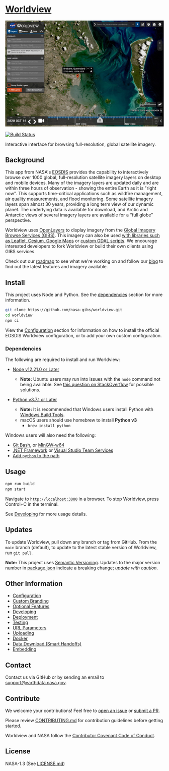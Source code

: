# [Worldview](https://worldview.earthdata.nasa.gov)

[![Worldview Screenshot](/web/images/readme-preview.jpg)](https://worldview.earthdata.nasa.gov)

[![Build Status](https://api.travis-ci.org/nasa-gibs/worldview.svg?branch=main)](https://travis-ci.org/nasa-gibs/worldview)

Interactive interface for browsing full-resolution, global satellite imagery.

## Background

This app from NASA's [EOSDIS](https://earthdata.nasa.gov/) provides the
capability to interactively browse over 1000 global, full-resolution satellite
imagery layers on desktop and mobile devices. Many of the imagery layers are
updated daily and are within three hours of observation - showing the entire Earth as it is
"right now". This supports time-critical applications such as wildfire
management, air quality measurements, and flood monitoring. Some satellite
imagery layers span almost 30 years, providing a long term view of our dynamic
planet. The underlying data is available for download, and Arctic and Antarctic
views of several imagery layers are available for a “full globe” perspective.

Worldview uses [OpenLayers](http://openlayers.org/) to display imagery from the
[Global Imagery Browse Services (GIBS)](https://earthdata.nasa.gov/gibs). This
imagery can also be used [with libraries such as Leaflet, Cesium, Google Maps](https://wiki.earthdata.nasa.gov/display/GIBS/Map+Library+Usage)
or [custom GDAL scripts](https://wiki.earthdata.nasa.gov/display/GIBS/Map+Library+Usage#expand-GDALBasics).
We encourage interested developers to fork Worldview or build their own clients
using GIBS services.

Check out our [roadmap](https://github.com/nasa-gibs/worldview/projects/7)
to see what we're working on and follow our [blog](https://wiki.earthdata.nasa.gov/pages/viewrecentblogposts.action?key=GIBS)
to find out the latest features and imagery available.

## Install

This project uses Node and Python. See the [dependencies](#dependencies) section for more information.

```bash
git clone https://github.com/nasa-gibs/worldview.git
cd worldview
npm ci
```

View the [Configuration](doc/configuration.md) section for information on how to install the official EOSDIS Worldview configuration, or to add your own custom configuration.

### Dependencies

The following are required to install and run Worldview:

- [Node v12.21.0 or Later](https://nodejs.org/en/download/)
  - **Note:** Ubuntu users may run into issues with the `node` command not being available. See [this question on StackOverflow](https://stackoverflow.com/q/18130164/417629) for possible solutions.
- [Python v3.7.1 or Later](https://www.python.org/)

  - **Note:** It is recommended that Windows users install Python with [Windows Build Tools](https://www.npmjs.com/package/windows-build-tools).
  - macOS users should use homebrew to install **Python v3**
    - `brew install python`

Windows users will also need the following:

- [Git Bash](https://git-scm.com/downloads), or [MinGW-w64](https://sourceforge.net/projects/mingw-w64/files/External%20binary%20packages%20%28Win64%20hosted%29/MSYS%20%2832-bit%29/)
- [.NET Framework](https://www.microsoft.com/net/download/dotnet-framework-runtime) or [Visual Studio Team Services](https://www.visualstudio.com/)
- [Add `python` to the path](https://docs.python.org/3/using/windows.html#installation-steps)

## Usage

```bash
npm run build
npm start
```

Navigate to [`http://localhost:3000`](http://localhost:3000) in a browser. To stop Worldview, press Control+C in the terminal.

See [Developing](doc/developing.md) for more usage details.

## Updates

To update Worldview, pull down any branch or tag from GitHub. From the `main` branch (default), to update to the latest stable version of Worldview, run `git pull`.

**Note:** This project uses [Semantic Versioning](https://semver.org/). Updates to the major version number in [package.json](package.json) indicate a breaking change; _update with caution_.

## Other Information

- [Configuration](doc/config/configuration.md)
- [Custom Branding](doc/branding.md)
- [Optional Features](doc/features.md)
- [Developing](doc/developing.md)
- [Deployment](doc/deployment.md)
- [Testing](doc/testing.md)
- [URL Parameters](doc/url_parameters.md)
- [Uploading](doc/upload.md)
- [Docker](doc/docker.md)
- [Data Download (Smart Handoffs)](doc/smart_handoffs.md)
- [Embedding](doc/embed.md)

## Contact

Contact us via GitHub or by sending an email to
[support@earthdata.nasa.gov](mailto:support@earthdata.nasa.gov).

## Contribute

We welcome your contributions! Feel free to [open an issue](https://github.com/nasa-gibs/worldview/issues/new) or [submit a PR](https://github.com/nasa-gibs/worldview/compare).

Please review [CONTRIBUTING.md](.github/CONTRIBUTING.md) for contribution guidelines before getting started.

Worldview and NASA follow the [Contributor Covenant Code of Conduct](.github/CODE_OF_CONDUCT.md).

## License

NASA-1.3 (See [LICENSE.md](LICENSE.md))
